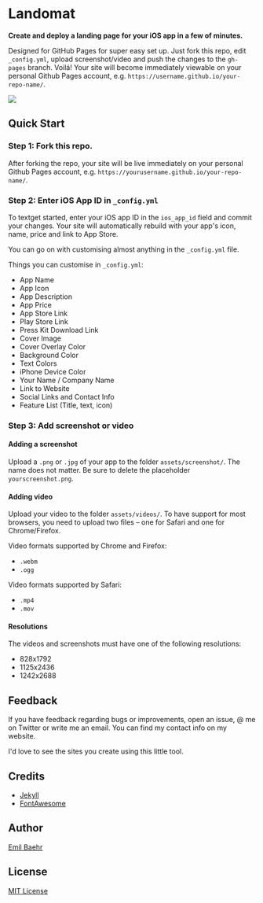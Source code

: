 # Landomat
**Create and deploy a landing page for your iOS app in a few of minutes.**

Designed for GitHub Pages for super easy set up. Just fork this repo, edit `_config.yml`, upload screenshot/video and push the changes to the `gh-pages` branch. Voilá! Your site will become immediately viewable on your personal Github Pages account, e.g. `https://username.github.io/your-repo-name/`.

[](https://postimg.cc/bGKsHq1b)
![](https://postimg.cc/bGKsHq1b)

[](https://www.dropbox.com/s/s0a2my508ztnywl/slor.png?dl=1)
[](https://www.dropbox.com/s/v6k48115owe0mfv/jayson.png?dl=1)

## Quick Start

### Step 1: Fork this repo.
After forking the repo, your site will be live immediately on your personal Github Pages account, e.g. `https://yourusername.github.io/your-repo-name/`.

### Step 2: Enter iOS App ID in `_config.yml`
To textget started, enter your iOS app ID in the `ios_app_id` field and commit your changes. Your site will automatically rebuild with your app's icon, name, price and link to App Store.

You can go on with customising almost anything in the `_config.yml` file. 

Things you can customise in `_config.yml`:
- App Name
- App Icon
- App Description
- App Price
- App Store Link
- Play Store Link
- Press Kit Download Link
- Cover Image
- Cover Overlay Color
- Background Color
- Text Colors
- iPhone Device Color
- Your Name / Company Name
- Link to Website
- Social Links and Contact Info
- Feature List (Title, text, icon)

### Step 3: Add screenshot or video

#### Adding a screenshot
Upload a `.png` or `.jpg` of your app to the folder `assets/screenshot/`. The name does not matter. Be sure to delete the placeholder `yourscreenshot.png`.

#### Adding video
Upload your video to the folder `assets/videos/`. To have support for most browsers, you need to upload two files – one for Safari and one for Chrome/Firefox.

Video formats supported by Chrome and Firefox:
- `.webm`
- `.ogg`

Video formats supported by Safari:
- `.mp4`
- `.mov`

#### Resolutions
The videos and screenshots must have one of the following resolutions:
- 828x1792
- 1125x2436
- 1242x2688


## Feedback
If you have feedback regarding bugs or improvements, open an issue, @ me on Twitter or write me an email. You can find my contact info on my website.

I'd love to see the sites you create using this little tool.

## Credits
- [Jekyll](https://github.com/jekyll/jekyll)
- [FontAwesome](https://fortawesome.github.io/Font-Awesome/)

## Author
[Emil Baehr](https://emilbaehr.com/)

## License
[MIT License](LICENSE)
